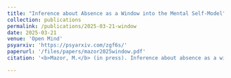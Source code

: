 ```yaml
---
title: "Inference about Absence as a Window into the Mental Self-Model"
collection: publications
permalink: /publications/2025-03-21-window
date: 2025-03-21
venue: 'Open Mind'
psyarxiv: 'https://psyarxiv.com/zgf6s/'
paperurl: '/files/papers/mazor2025window.pdf'
citation: '<b>Mazor, M.</b> (in press). Inference about absence as a window into the mental self-model. <i>Open Mind</i>'

---
```

